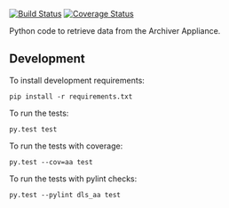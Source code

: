 [![Build Status](https://travis-ci.org/willrogers/aapy.svg?branch=travis)](https://travis-ci.org/willrogers/aapy) [![Coverage Status](https://coveralls.io/repos/github/willrogers/aapy/badge.svg?branch=master)](https://coveralls.io/github/willrogers/aapy?branch=master)

Python code to retrieve data from the Archiver Appliance.

## Development

To install development requirements:

    pip install -r requirements.txt

To run the tests:

    py.test test

To run the tests with coverage:

    py.test --cov=aa test

To run the tests with pylint checks:

    py.test --pylint dls_aa test
